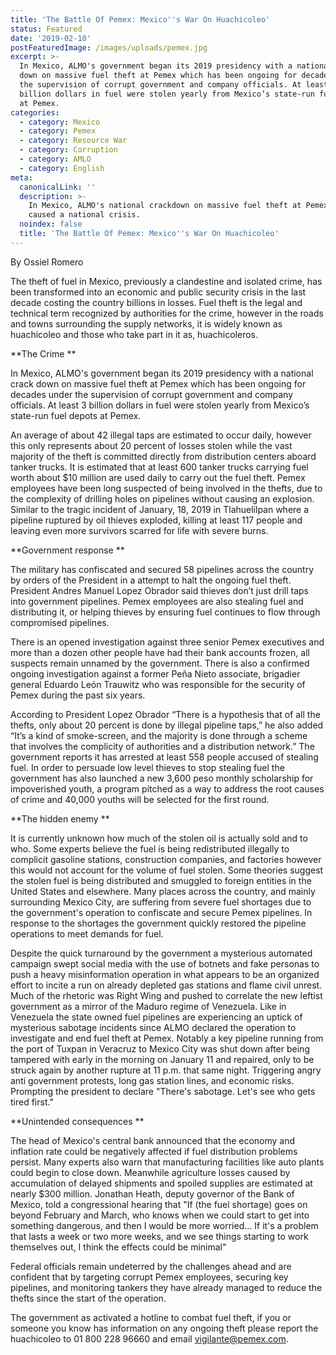 ```yaml
---
title: 'The Battle Of Pemex: Mexico''s War On Huachicoleo'
status: Featured
date: '2019-02-10'
postFeaturedImage: /images/uploads/pemex.jpg
excerpt: >-
  In Mexico, ALMO's government began its 2019 presidency with a national crack
  down on massive fuel theft at Pemex which has been ongoing for decades under
  the supervision of corrupt government and company officials. At least 3
  billion dollars in fuel were stolen yearly from Mexico’s state-run fuel depots
  at Pemex.
categories:
  - category: Mexico
  - category: Pemex
  - category: Resource War
  - category: Corruption
  - category: AMLO
  - category: English
meta:
  canonicalLink: ''
  description: >-
    In Mexico, ALMO's national crackdown on massive fuel theft at Pemex has
    caused a national crisis.
  noindex: false
  title: 'The Battle Of Pemex: Mexico''s War On Huachicoleo'
---
```

By Ossiel Romero

The theft of fuel in Mexico, previously a clandestine and isolated crime, has been transformed into an economic and public security crisis in the last decade costing the country billions in losses. Fuel theft is the legal and technical term recognized by authorities for the crime, however in the roads and towns surrounding the supply networks, it is widely known as huachicoleo and those who take part in it as, huachicoleros.

**The Crime
**

In Mexico, ALMO's government began its 2019 presidency with a national crack down on massive fuel theft at Pemex which has been ongoing for decades under the supervision of corrupt government and company officials. At least 3 billion dollars in fuel were stolen yearly from Mexico’s state-run fuel depots at Pemex.

An average of about 42 illegal taps are estimated to occur daily, however this only represents about 20 percent of losses stolen while the vast majority of the theft is committed directly from distribution centers aboard tanker trucks. It is estimated that at least 600 tanker trucks carrying fuel worth about $10 million are used daily to carry out the fuel theft. Pemex employees have been long suspected of being involved in the thefts, due to the complexity of drilling holes on pipelines without causing an explosion. Similar to the tragic incident of January, 18, 2019 in Tlahuelilpan where a pipeline ruptured by oil thieves exploded, killing at least 117 people and leaving even more survivors scarred for life with severe burns.

**Government response
**

The military has confiscated and secured 58 pipelines across the country by orders of the President in a attempt to halt the ongoing fuel theft. President Andres Manuel Lopez Obrador said thieves don’t just drill taps into government pipelines. Pemex employees are also stealing fuel and distributing it, or helping thieves by ensuring fuel continues to flow through compromised pipelines.

There is an opened investigation against three senior Pemex executives and more than a dozen other people have had their bank accounts frozen, all suspects remain unnamed by the government. There is also a confirmed ongoing investigation against a former Peña Nieto associate, brigadier general Eduardo León Trauwitz who was responsible for the security of Pemex during the past six years.

According to President Lopez Obrador “There is a hypothesis that of all the thefts, only about 20 percent is done by illegal pipeline taps,” he also added “It’s a kind of smoke-screen, and the majority is done through a scheme that involves the complicity of authorities and a distribution network.” The government reports it has arrested at least 558 people accused of stealing fuel. In order to persuade low level thieves to stop stealing fuel the government has also launched a new 3,600 peso monthly scholarship for impoverished youth, a program pitched as a way to address the root causes of crime and 40,000 youths will be selected for the first round.

**The hidden enemy
**

It is currently unknown how much of the stolen oil is actually sold and to who. Some experts believe the fuel is being redistributed illegally to complicit gasoline stations, construction companies, and factories however this would not account for the volume of fuel stolen. Some theories suggest the stolen fuel is being distributed and smuggled to foreign entities in the United States and elsewhere. Many places across the country, and mainly surrounding Mexico City, are suffering from severe fuel shortages due to the government's operation to confiscate and secure Pemex pipelines. In response to the shortages the government quickly restored the pipeline operations to meet demands for fuel.

Despite the quick turnaround by the government a mysterious automated campaign swept social media with the use of botnets and fake personas to push a heavy misinformation operation in what appears to be an organized effort to incite a run on already depleted gas stations and flame civil unrest. Much of the rhetoric was Right Wing and pushed to correlate the new leftist government as a mirror of the Maduro regime of Venezuela. Like in Venezuela the state owned fuel pipelines are experiencing an uptick of mysterious sabotage incidents since ALMO declared the operation to investigate and end fuel theft at Pemex. Notably a key pipeline running from the port of Tuxpan in Veracruz to Mexico City was shut down after being tampered with early in the morning on January 11 and repaired, only to be struck again by another rupture at 11 p.m. that same night. Triggering angry anti government protests, long gas station lines, and economic risks. Prompting the president to declare "There's sabotage. Let's see who gets tired first."

**Unintended consequences
**

The head of Mexico's central bank announced that the economy and inflation rate could be negatively affected if fuel distribution problems persist. Many experts also warn that manufacturing facilities like auto plants could begin to close down. Meanwhile agriculture losses caused by accumulation of delayed shipments and spoiled supplies are estimated at nearly $300 million. Jonathan Heath, deputy governor of the Bank of Mexico, told a congressional hearing that "If (the fuel shortage) goes on beyond February and March, who knows when we could start to get into something dangerous, and then I would be more worried… If it's a problem that lasts a week or two more weeks, and we see things starting to work themselves out, I think the effects could be minimal"

Federal officials remain undeterred by the challenges ahead and are confident that by targeting corrupt Pemex employees, securing key pipelines, and monitoring tankers they have already managed to reduce the thefts since the start of the operation.

The government as activated a hotline to combat fuel theft, if you or someone you know has information on any ongoing theft please report the huachicoleo to 01 800 228 96660 and email vigilante@pemex.com.
